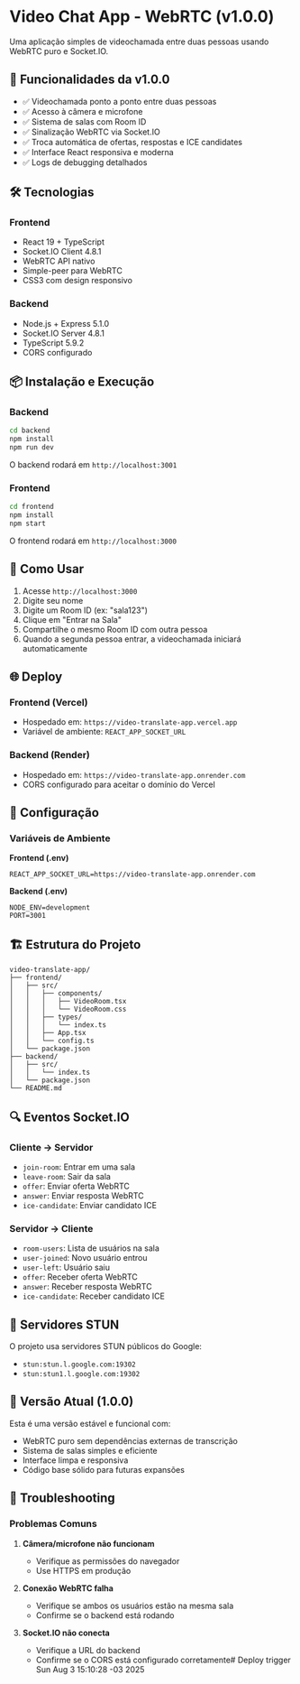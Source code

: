 # Video Chat App - WebRTC (v1.0.0)

Uma aplicação simples de videochamada entre duas pessoas usando WebRTC puro e Socket.IO.

## 🚀 Funcionalidades da v1.0.0

- ✅ Videochamada ponto a ponto entre duas pessoas
- ✅ Acesso à câmera e microfone
- ✅ Sistema de salas com Room ID
- ✅ Sinalização WebRTC via Socket.IO
- ✅ Troca automática de ofertas, respostas e ICE candidates
- ✅ Interface React responsiva e moderna
- ✅ Logs de debugging detalhados

## 🛠️ Tecnologias

### Frontend
- React 19 + TypeScript
- Socket.IO Client 4.8.1
- WebRTC API nativo
- Simple-peer para WebRTC
- CSS3 com design responsivo

### Backend
- Node.js + Express 5.1.0
- Socket.IO Server 4.8.1
- TypeScript 5.9.2
- CORS configurado

## 📦 Instalação e Execução

### Backend
```bash
cd backend
npm install
npm run dev
```
O backend rodará em `http://localhost:3001`

### Frontend
```bash
cd frontend
npm install
npm start
```
O frontend rodará em `http://localhost:3000`

## 🎯 Como Usar

1. Acesse `http://localhost:3000`
2. Digite seu nome
3. Digite um Room ID (ex: "sala123")
4. Clique em "Entrar na Sala"
5. Compartilhe o mesmo Room ID com outra pessoa
6. Quando a segunda pessoa entrar, a videochamada iniciará automaticamente

## 🌐 Deploy

### Frontend (Vercel)
- Hospedado em: `https://video-translate-app.vercel.app`
- Variável de ambiente: `REACT_APP_SOCKET_URL`

### Backend (Render)
- Hospedado em: `https://video-translate-app.onrender.com`
- CORS configurado para aceitar o domínio do Vercel

## 🔧 Configuração

### Variáveis de Ambiente

**Frontend (.env)**
```
REACT_APP_SOCKET_URL=https://video-translate-app.onrender.com
```

**Backend (.env)**
```
NODE_ENV=development
PORT=3001
```

## 🏗️ Estrutura do Projeto

```
video-translate-app/
├── frontend/
│   ├── src/
│   │   ├── components/
│   │   │   ├── VideoRoom.tsx
│   │   │   └── VideoRoom.css
│   │   ├── types/
│   │   │   └── index.ts
│   │   ├── App.tsx
│   │   └── config.ts
│   └── package.json
├── backend/
│   ├── src/
│   │   └── index.ts
│   └── package.json
└── README.md
```

## 🔍 Eventos Socket.IO

### Cliente → Servidor
- `join-room`: Entrar em uma sala
- `leave-room`: Sair da sala
- `offer`: Enviar oferta WebRTC
- `answer`: Enviar resposta WebRTC
- `ice-candidate`: Enviar candidato ICE

### Servidor → Cliente
- `room-users`: Lista de usuários na sala
- `user-joined`: Novo usuário entrou
- `user-left`: Usuário saiu
- `offer`: Receber oferta WebRTC
- `answer`: Receber resposta WebRTC
- `ice-candidate`: Receber candidato ICE

## 🎥 Servidores STUN

O projeto usa servidores STUN públicos do Google:
- `stun:stun.l.google.com:19302`
- `stun:stun1.l.google.com:19302`

## 📝 Versão Atual (1.0.0)

Esta é uma versão estável e funcional com:
- WebRTC puro sem dependências externas de transcrição
- Sistema de salas simples e eficiente
- Interface limpa e responsiva
- Código base sólido para futuras expansões

## 🐛 Troubleshooting

### Problemas Comuns

1. **Câmera/microfone não funcionam**
   - Verifique as permissões do navegador
   - Use HTTPS em produção

2. **Conexão WebRTC falha**
   - Verifique se ambos os usuários estão na mesma sala
   - Confirme se o backend está rodando

3. **Socket.IO não conecta**
   - Verifique a URL do backend
   - Confirme se o CORS está configurado corretamente# Deploy trigger Sun Aug  3 15:10:28 -03 2025

